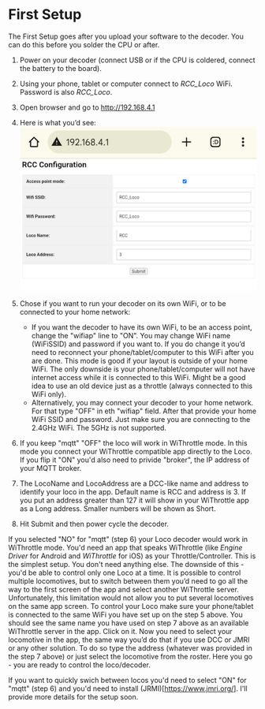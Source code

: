 # First Setup

The First Setup goes after you upload your software to the decoder. You can do this before you solder the CPU or after.

1. Power on your decoder (connect USB or if the CPU is coldered, connect the battery to the board).
2. Using your phone, tablet or computer connect to _RCC_Loco_ WiFi. Password is also _RCC_Loco_.
3. Open browser and go to http://192.168.4.1
4. Here is what you’d see:
![rcc web config](image/RCCWebConfig.png)

5. Chose if you want to run your decoder on its own WiFi, or to be connected to your home network:
   - If you want the decoder to have its own WiFi, to be an access point, change the "wifiap" line to "ON". You may change WiFi name (WiFiSSID) and password if you want to. If you do change it you’d need to reconnect your phone/tablet/computer to this WiFi after you are done. This mode is good if your layout is outside of your home WiFi. The only downside is your phone/tablet/computer will not have internet access while it is connected to this WiFi. Might be a good idea to use an old device just as a throttle (always connected to this WiFi only).
   - Alternatively, you may connect your decoder to your home network. For that type "OFF" in eth "wifiap" field. After that provide your home WiFi SSID and password. Just make sure you are connecting to the 2.4GHz WiFi. The 5GHz is not supported.
6. If you keep "mqtt" "OFF" the loco will work in WiThrottle mode. In this mode you connect your WiThrottle compatible app directly to the Loco. If you flip it "ON" you'd also need to privide "broker", the IP address of your MQTT broker.
7. The LocoName and LocoAddress are a DCC-like name and address to identify your loco in the app. Default name is RCC and address is 3. If you put an address greater than 127 it will show in your WiThrottle app as a Long address. Smaller numbers will be shown as Short.
8. Hit Submit and then power cycle the decoder.


If you selected "NO" for "mqtt" (step 6) your Loco decoder would work in WiThrottle mode. You'd need an app that speaks WiThrottle (like _Engine Driver_ for Android and _WiThrottle_ for iOS) as your Throttle/Controller. This is the simplest setup. You don't need anything else. The downside of this - you'd be able to control only one Loco at a time. It is possible to control multiple locomotives, but to switch between them you’d need to go all the way to the first screen of the app and select another WiThrottle server. Unfortunately, this limitation would not allow you to put several locomotives on the same app screen. To control your Loco make sure your phone/tablet is connected to the same WiFi you have set up on the step 5 above. You should see the same name you have used on step 7 above as an available WiThrottle server in the app. Click on it. Now you need to select your locomotive in the app, the same way you’d do that if you use DCC or JMRI or any other solution. To do so type the address (whatever was provided in the step 7 above) or just select the locomotive from the roster. Here you go - you are ready to control the loco/decoder.

If you want to quickly swich between locos you'd need to select "ON" for "mqtt" (step 6) and you'd need to install (JRMI)[https://www.jmri.org/]. I'll provide more details for the setup soon.



